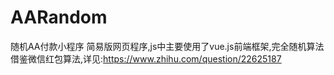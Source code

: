 # AARandom
随机AA付款小程序
简易版网页程序,js中主要使用了vue.js前端框架,完全随机算法借鉴微信红包算法,详见:https://www.zhihu.com/question/22625187
